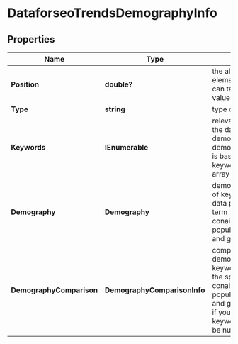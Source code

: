 # DataforseoTrendsDemographyInfo


## Properties

| Name | Type | Description | Notes |
|------------ | ------------- | ------------- | -------------|
**Position** | **double?** | the alignment of the element<br>can take the following values: 1, 2, 3, 4, etc. |[optional]|
**Type** | **string** | type of element |[optional]|
**Keywords** | **IEnumerable<string>** | relevant keywords<br>the data included in the demography and demography_comparison is based on the keywords listed in this array |[optional]|
**Demography** | **Demography** | demographic breakdown of keyword popularity data per each specified term<br>conains keyword popularity data by age and gender |[optional]|
**DemographyComparison** | **DemographyComparisonInfo** | comparison of demographic data on keyword popularity for the specified parameters<br>conains keyword popularity data by age and gender<br>if you specified a single keyword, the value will be null |[optional]|